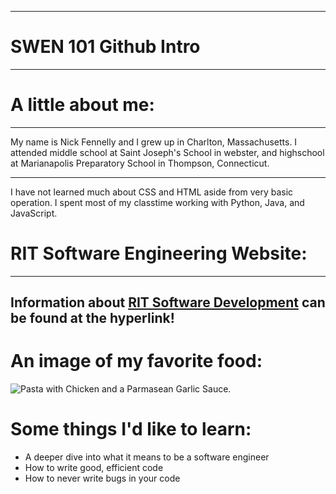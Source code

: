 
---
# SWEN 101 Github Intro
---

# A little about me:
---
<p>My name is Nick Fennelly and I grew up in Charlton, Massachusetts. I attended middle school at Saint Joseph's School in webster, and highschool at Marianapolis Preparatory School in Thompson, Connecticut.</p>

---
<p>I have not learned much about CSS and HTML aside from very basic operation. I spent most of my classtime working with Python, Java, and JavaScript.</p>


# RIT Software Engineering Website:
---
Information about [RIT Software Development](https://www.rit.edu/computing/department-software-engineering 'RIT') can be found at the hyperlink!
---

# An image of my favorite food:

![Pasta with Chicken and a Parmasean Garlic Sauce.](https://www.sprinklesandsprouts.com/wp-content/uploads/2023/09/Garlic-Parmesan-Chicken-Pasta-Sq.jpg")

# Some things I'd like to learn:

<ul>
  <li>A deeper dive into what it means to be a software engineer</li>
  <li>How to write good, efficient code</li>
  <li>How to never write bugs in your code</li>
</ul>  
